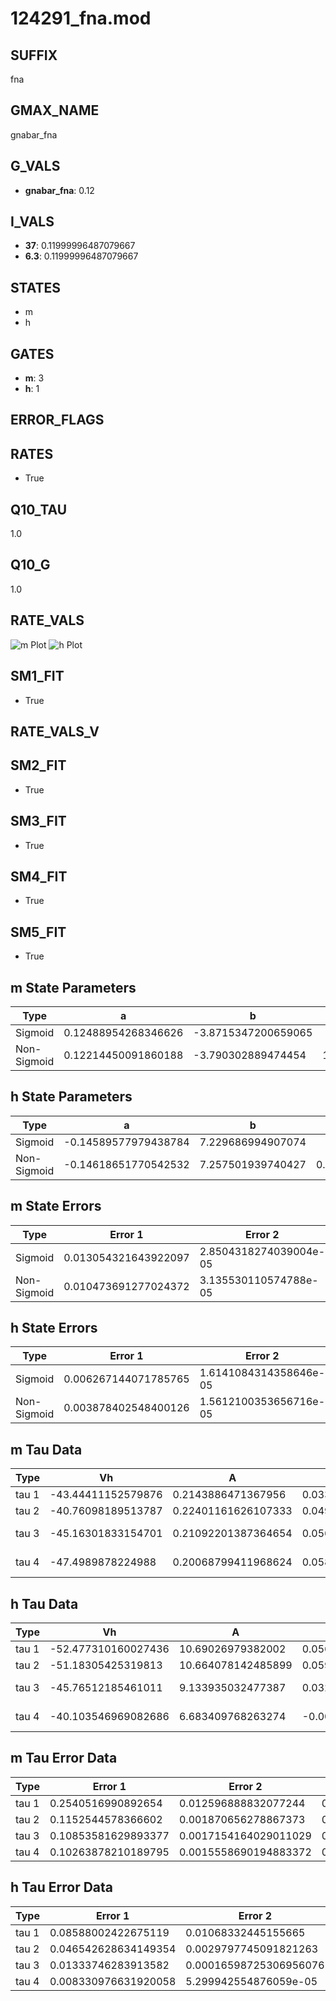 # 124291_fna.mod

## SUFFIX

fna

## GMAX_NAME

gnabar_fna

## G_VALS

- **gnabar_fna**: 0.12

## I_VALS

- **37**: 0.11999996487079667
- **6.3**: 0.11999996487079667

## STATES

- m
- h

## GATES

- **m**: 3
- **h**: 1

## ERROR_FLAGS


## RATES

- True

## Q10_TAU

1.0

## Q10_G

1.0

## RATE_VALS

![m Plot](/Users/pbozelos/Dropbox/icg-Chai-Panos/supermodels/output_markdown_files/Na/124291_fna.mod/images/m.png)
![h Plot](/Users/pbozelos/Dropbox/icg-Chai-Panos/supermodels/output_markdown_files/Na/124291_fna.mod/images/h.png)

## SM1_FIT

- True

## RATE_VALS_V

## SM2_FIT

- True

## SM3_FIT

- True

## SM4_FIT

- True

## SM5_FIT

- True

## m State Parameters

| Type | a | b | c | d |
| --- | --- | --- | --- | --- |
| Sigmoid | 0.12488954268346626 | -3.8715347200659065 |
| Non-Sigmoid | 0.12214450091860188 | -3.790302889474454 | 1.0103476388333377 | -0.005813357764227772 |

## h State Parameters

| Type | a | b | c | d |
| --- | --- | --- | --- | --- |
| Sigmoid | -0.14589577979438784 | 7.229686994907074 |
| Non-Sigmoid | -0.14618651770542532 | 7.257501939740427 | 0.9993762321545828 | 0.002560147656901282 |

## m State Errors

| Type | Error 1 | Error 2 | Error 3 |
| --- | --- | --- | --- |
| Sigmoid | 0.013054321643922097 | 2.8504318274039004e-05 | 0.008283306280029787 |
| Non-Sigmoid | 0.010473691277024372 | 3.135530110574788e-05 | 0.006645829258425073 |

## h State Errors

| Type | Error 1 | Error 2 | Error 3 |
| --- | --- | --- | --- |
| Sigmoid | 0.006267144071785765 | 1.6141084314358646e-05 | 0.004875113357421807 |
| Non-Sigmoid | 0.003878402548400126 | 1.5612100353656716e-05 | 0.0030169486854921884 |

## m Tau Data

| Type | Vh | A | b1 | b2 | c1 | c2 | d1 | d2 | e1 | e2 |
| --- | --- | --- | --- | --- | --- | --- | --- | --- | --- | --- |
| tau 1 | -43.44411152579876 | 0.2143886471367956 | 0.033704825124700785 | 0.019231277090699633 |
| tau 2 | -40.76098189513787 | 0.22401161626107333 | 0.0493909902018567 | 0.0004221536616737282 | 0.029191398895878715 | -0.00010694206114243054 |
| tau 3 | -45.16301833154701 | 0.21092201387364654 | 0.05693148893742612 | 0.0008844860304959173 | 5.914903081765539e-06 | 0.025582928864398533 | -8.705924074397754e-05 | 3.589884252280533e-08 |
| tau 4 | -47.4989878224988 | 0.20068799411968624 | 0.0584248983325447 | 0.0013932084777418103 | 3.0439646796383425e-05 | 2.997275200916584e-07 | 0.025076331862781173 | -0.00016344002349863465 | 1.2853658188295429e-06 | -4.988200958532106e-09 |

## h Tau Data

| Type | Vh | A | b1 | b2 | c1 | c2 | d1 | d2 | e1 | e2 |
| --- | --- | --- | --- | --- | --- | --- | --- | --- | --- | --- |
| tau 1 | -52.477310160027436 | 10.69026979382002 | 0.05676916920977371 | 0.07880432192827402 |
| tau 2 | -51.18305425319813 | 10.664078142485899 | 0.05946421821176979 | 0.00018833850125067508 | 0.0952161044552557 | -0.0004936754541844297 |
| tau 3 | -45.76512185461011 | 9.133935032477387 | 0.03283084263593344 | -0.00023302841572537717 | -1.8616856853552215e-07 | 0.12204619644343936 | -0.0013415335284033456 | 4.574822066789286e-06 |
| tau 4 | -40.103546969082686 | 6.683409768263274 | -0.004038359179487654 | -0.0007724863613877785 | 5.9479844355085756e-06 | 1.374314503964275e-07 | 0.12756013159194746 | -0.0018750736706779373 | 1.1616792422809193e-05 | -2.573545195512368e-08 |

## m Tau Error Data

| Type | Error 1 | Error 2 | Error 3 |
| --- | --- | --- | --- |
| tau 1 | 0.2540516990892654 | 0.012596888832077244 | 0.07618986481508304 |
| tau 2 | 0.1152544578366602 | 0.001870656278867373 | 0.03456470314266781 |
| tau 3 | 0.10853581629893377 | 0.0017154164029011029 | 0.032549788885705824 |
| tau 4 | 0.10263878210189795 | 0.0015558690194883372 | 0.030781273894888096 |

## h Tau Error Data

| Type | Error 1 | Error 2 | Error 3 |
| --- | --- | --- | --- |
| tau 1 | 0.08588002422675119 | 0.01068332445155665 | 0.05690917201196631 |
| tau 2 | 0.046542628634149354 | 0.0029797745091821263 | 0.03084189231056152 |
| tau 3 | 0.01333746283913582 | 0.00016598725306956076 | 0.008838189948707035 |
| tau 4 | 0.008330976631920058 | 5.299942554876059e-05 | 0.005520596744614422 |


